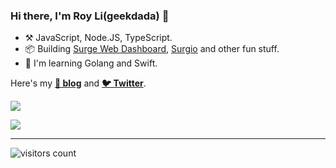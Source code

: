 ### Hi there, I'm Roy Li(geekdada) 👋

- ⚒️ JavaScript, Node.JS, TypeScript.
- 📦 Building [Surge Web Dashboard](https://github.com/geekdada/yasd), [Surgio](https://github.com/surgioproject/surgio) and other fun stuff.
- 📝 I'm learning Golang and Swift.

Here's my [**📘 blog**](https://blog.dada.li) and [**🐦 Twitter**](https://twitter.com/geekdada).

[![](https://github-readme-stats.vercel.app/api/top-langs/?username=geekdada&layout=compact&hide=smarty,html)](https://github.com/geekdada)

[![](https://github-readme-stats.vercel.app/api?username=geekdada&show_icons=true)](https://github.com/geekdada)

---

![visitors count](https://visitor-badge-pls-dont-use-this-in-your-repo.vercel.app/p/readme)
